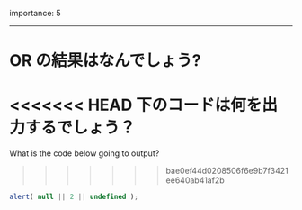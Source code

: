 importance: 5

---

# OR の結果はなんでしょう?

<<<<<<< HEAD
下のコードは何を出力するでしょう？
=======
What is the code below going to output?
>>>>>>> bae0ef44d0208506f6e9b7f3421ee640ab41af2b

```js
alert( null || 2 || undefined );
```
